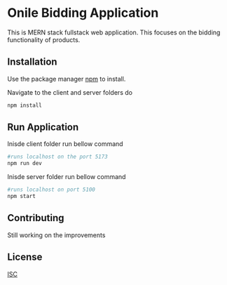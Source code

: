 # Onile Bidding Application

This is MERN stack fullstack web application. This focuses on the bidding functionality of products.

## Installation

Use the package manager [npm](https://www.npmjs.com/) to install.

Navigate to the client and server folders do

```bash
npm install
```

## Run Application

Inisde client folder run bellow command

```python
#runs localhost on the port 5173
npm run dev
```
Inisde server folder run bellow command
```python 
#runs localhost on port 5100
npm start

```
## Contributing

Still working on the improvements

## License

[ISC](https://choosealicense.com/licenses/isc/)